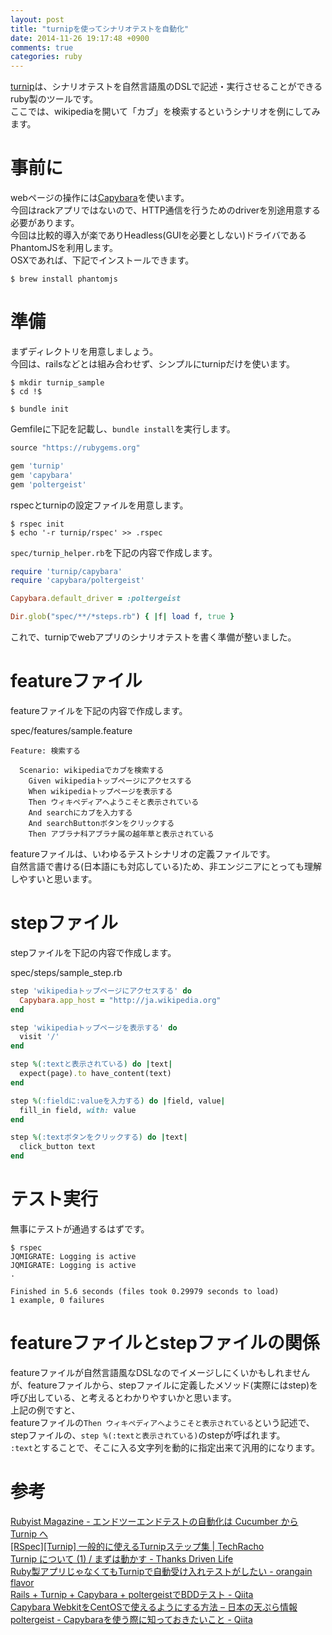 ```yaml
---
layout: post
title: "turnipを使ってシナリオテストを自動化"
date: 2014-11-26 19:17:48 +0900
comments: true
categories: ruby
---
```

[turnip](https://github.com/jnicklas/turnip)は、シナリオテストを自然言語風のDSLで記述・実行させることができるruby製のツールです。  
ここでは、wikipediaを開いて「カブ」を検索するというシナリオを例にしてみます。

# 事前に
webページの操作には[Capybara](https://github.com/jnicklas/capybara)を使います。  
今回はrackアプリではないので、HTTP通信を行うためのdriverを別途用意する必要があります。  
今回は比較的導入が楽でありHeadless(GUIを必要としない)ドライバであるPhantomJSを利用します。  
OSXであれば、下記でインストールできます。

    $ brew install phantomjs

# 準備
まずディレクトリを用意しましょう。  
今回は、railsなどとは組み合わせず、シンプルにturnipだけを使います。

    $ mkdir turnip_sample
    $ cd !$

    $ bundle init


Gemfileに下記を記載し、`bundle install`を実行します。

```ruby
source "https://rubygems.org"

gem 'turnip'
gem 'capybara'
gem 'poltergeist'
```

rspecとturnipの設定ファイルを用意します。

    $ rspec init
    $ echo '-r turnip/rspec' >> .rspec

`spec/turnip_helper.rb`を下記の内容で作成します。
```ruby
require 'turnip/capybara'
require 'capybara/poltergeist'

Capybara.default_driver = :poltergeist

Dir.glob("spec/**/*steps.rb") { |f| load f, true }
```

これで、turnipでwebアプリのシナリオテストを書く準備が整いました。

# featureファイル
featureファイルを下記の内容で作成します。

spec/features/sample.feature

```Text
Feature: 検索する

  Scenario: wikipediaでカブを検索する
    Given wikipediaトップページにアクセスする
    When wikipediaトップページを表示する
    Then ウィキペディアへようこそと表示されている
    And searchにカブを入力する
    And searchButtonボタンをクリックする
    Then アブラナ科アブラナ属の越年草と表示されている
```

featureファイルは、いわゆるテストシナリオの定義ファイルです。  
自然言語で書ける(日本語にも対応している)ため、非エンジニアにとっても理解しやすいと思います。

# stepファイル
stepファイルを下記の内容で作成します。

spec/steps/sample_step.rb

```ruby
step 'wikipediaトップページにアクセスする' do
  Capybara.app_host = "http://ja.wikipedia.org"
end

step 'wikipediaトップページを表示する' do
  visit '/'
end

step %(:textと表示されている) do |text|
  expect(page).to have_content(text)
end

step %(:fieldに:valueを入力する) do |field, value|
  fill_in field, with: value
end

step %(:textボタンをクリックする) do |text|
  click_button text
end
```

# テスト実行
無事にテストが通過するはずです。

    $ rspec
    JQMIGRATE: Logging is active
    JQMIGRATE: Logging is active
    .
    
    Finished in 5.6 seconds (files took 0.29979 seconds to load)
    1 example, 0 failures


# featureファイルとstepファイルの関係
featureファイルが自然言語風なDSLなのでイメージしにくいかもしれませんが、featureファイルから、stepファイルに定義したメソッド(実際にはstep)を呼び出している、と考えるとわかりやすいかと思います。  
上記の例ですと、  
featureファイルの`Then ウィキペディアへようこそと表示されている`という記述で、stepファイルの、`step %(:textと表示されている)`のstepが呼ばれます。  
`:text`とすることで、そこに入る文字列を動的に指定出来て汎用的になります。


# 参考
[Rubyist Magazine - エンドツーエンドテストの自動化は Cucumber から Turnip へ](http://magazine.rubyist.net/?0042-FromCucumberToTurnip)  
[[RSpec][Turnip] 一般的に使えるTurnipステップ集 | TechRacho](http://techracho.bpsinc.jp/hachi8833/2014_06_26/18068)  
[Turnip について (1) / まずは動かす - Thanks Driven Life](http://gongo.hatenablog.com/entry/2013/05/29/223218)  
[Ruby製アプリじゃなくてもTurnipで自動受け入れテストがしたい - orangain flavor](http://orangain.hatenablog.com/entry/turnip)  
[Rails + Turnip + Capybara + poltergeistでBDDテスト - Qiita](http://qiita.com/moriyaman/items/af2a0264adbaaa0d2029)  
[Capybara WebkitをCentOSで使えるようにする方法 – 日本の天ぷら情報](http://tmpla.info/installation-of-capybara-webkit/)  
[poltergeist - Capybaraを使う際に知っておきたいこと - Qiita](http://qiita.com/take/items/779747e0981355e569ad)  
